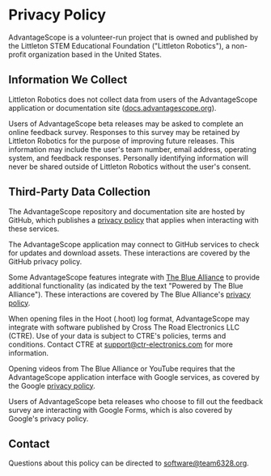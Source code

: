 # Privacy Policy

AdvantageScope is a volunteer-run project that is owned and published by the Littleton STEM Educational Foundation ("Littleton Robotics"), a non-profit organization based in the United States.

## Information We Collect

Littleton Robotics does not collect data from users of the AdvantageScope application or documentation site ([docs.advantagescope.org](https://docs.advantagescope.org)).

Users of AdvantageScope beta releases may be asked to complete an online feedback survey. Responses to this survey may be retained by Littleton Robotics for the purpose of improving future releases. This information may include the user's team number, email address, operating system, and feedback responses. Personally identifying information will never be shared outside of Littleton Robotics without the user's consent.

## Third-Party Data Collection

The AdvantageScope repository and documentation site are hosted by GitHub, which publishes a [privacy policy](https://docs.github.com/en/site-policy/privacy-policies/github-general-privacy-statement) that applies when interacting with these services.

The AdvantageScope application may connect to GitHub services to check for updates and download assets. These interactions are covered by the GitHub privacy policy.

Some AdvantageScope features integrate with [The Blue Alliance](https://www.thebluealliance.com/privacy) to provide additional functionality (as indicated by the text "Powered by The Blue Alliance"). These interactions are covered by The Blue Alliance's [privacy policy](https://www.thebluealliance.com/privacy).

When opening files in the Hoot (.hoot) log format, AdvantageScope may integrate with software published by Cross The Road Electronics LLC (CTRE). Use of your data is subject to CTRE's policies, terms and conditions. Contact CTRE at support@ctr-electronics.com for more information.

Opening videos from The Blue Alliance or YouTube requires that the AdvantageScope application interface with Google services, as covered by the Google [privacy policy](https://policies.google.com/privacy).

Users of AdvantageScope beta releases who choose to fill out the feedback survey are interacting with Google Forms, which is also covered by Google's privacy policy.

## Contact

Questions about this policy can be directed to software@team6328.org.
